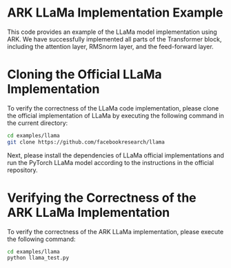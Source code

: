 # ARK LLaMa Implementation Example

This code provides an example of the LLaMa model implementation using ARK. We have successfully implemented all parts of the Transformer block, including the attention layer, RMSnorm layer, and the feed-forward layer.

# Cloning the Official LLaMa Implementation
To verify the correctness of the LLaMa code implementation, please clone the official implementation of LLaMa by executing the following command in the current directory:

```bash
cd examples/llama
git clone https://github.com/facebookresearch/llama
```

Next, please install the dependencies of LLaMa official implementations and run the PyTorch LLaMa model according to the instructions in the official repository. 

# Verifying the Correctness of the ARK LLaMa Implementation

To verify the correctness of the ARK LLaMa implementation, please execute the following command:

```bash
cd examples/llama
python llama_test.py
```
